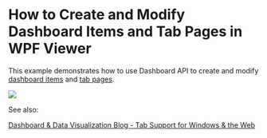 # How to Create and Modify Dashboard Items and Tab Pages in WPF Viewer

This example demonstrates how to use Dashboard API to create and modify [dashboard items](xref:https://docs.devexpress.com/Dashboard/116521/basic-concepts-and-terminology/dashboard-items) and [tab pages](xref:https://docs.devexpress.com/Dashboard/116503/).

![](~/images/wpf-dashboard-viewer-item-tabs.png)

See also:

[Dashboard & Data Visualization Blog - Tab Support for Windows & the Web](https://community.devexpress.com/blogs/analytics/archive/2018/09/07/DevExpress-Dashboards-Tab-Support-Windows-Web.aspx)